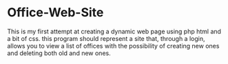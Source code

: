 # Office-Web-Site

This is my first attempt at creating a dynamic web page using php html and a bit of css. 
this program should represent a site that, through a login, allows you to view a list of offices with the possibility of creating new ones and deleting both old and new ones.
